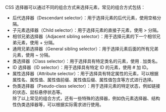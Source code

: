 CSS 选择器可以通过不同的组合方式来选择元素，常见的组合方式包括：  
* 后代选择器（Descendant selector）：用于选择元素的后代元素，使用空格分隔。  
* 子元素选择器（Child selector）：用于选择元素的直接子元素，使用 > 分隔。  
* 相邻兄弟选择器（Adjacent sibling selector）：用于选择元素的下一个相邻兄弟元素，使用 + 分隔。  
* 通用兄弟选择器（General sibling selector）：用于选择元素后面的所有兄弟元素，使用 ~ 分隔。  
* 类选择器（Class selector）：用于选择具有特定类名的元素，使用 . 加类名。  
* ID 选择器（ID selector）：用于选择具有特定 ID 的元素，使用 # 加 ID。  
* 属性选择器（Attribute selector）：用于选择具有特定属性的元素，可以根据属性名、属性值、属性值前缀、属性值后缀、属性值包含等方式进行选择。  
* 伪类选择器（Pseudo-class selector）：用于选择元素的特定状态，例如链接的状态、鼠标悬停状态等。  
除了以上常见的组合方式，还有一些特殊的选择器，例如伪元素选择器、结构性伪类选择器等，可以根据实际需求进行使用。